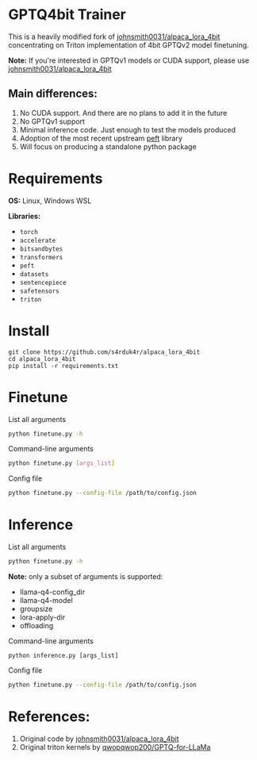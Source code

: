 # GPTQ4bit Trainer
This is a heavily modified fork of [johnsmith0031/alpaca_lora_4bit](https://github.com/johnsmith0031/alpaca_lora_4bit) concentrating on Triton implementation of 4bit GPTQv2 model finetuning. 

**Note:** If you're interested in GPTQv1 models or CUDA support, please use [johnsmith0031/alpaca_lora_4bit](https://github.com/johnsmith0031/alpaca_lora_4bit)

## Main differences:
1. No CUDA support. And there are no plans to add it in the future
2. No GPTQv1 support
3. Minimal inference code. Just enough to test the models produced
4. Adoption of the most recent upstream [peft](https://github.com/huggingface/peft) library
5. Will focus on producing a standalone python package


# Requirements
**OS:** Linux, Windows WSL

**Libraries:**
- `torch`
- `accelerate`
- `bitsandbytes`
- `transformers`
- `peft`
- `datasets`
- `sentencepiece`
- `safetensors`
- `triton`

# Install
```
git clone https://github.com/s4rduk4r/alpaca_lora_4bit
cd alpaca_lora_4bit
pip install -r requirements.txt
```

# Finetune
List all arguments
```sh
python finetune.py -h
```

Command-line arguments
```sh
python finetune.py [args_list]
```

Config file
```sh
python finetune.py --config-file /path/to/config.json
```

# Inference
List all arguments
```sh
python finetune.py -h
```
**Note:** only a subset of arguments is supported:
- llama-q4-config_dir
- llama-q4-model
- groupsize
- lora-apply-dir
- offloading

Command-line arguments
```
python inference.py [args_list]
```

Config file
```sh
python finetune.py --config-file /path/to/config.json
```

# References:
1. Original code by [johnsmith0031/alpaca_lora_4bit](https://github.com/johnsmith0031/alpaca_lora_4bit)
2. Original triton kernels by [qwopqwop200/GPTQ-for-LLaMa](https://github.com/qwopqwop200/GPTQ-for-LLaMa/blob/triton/quant.py)
